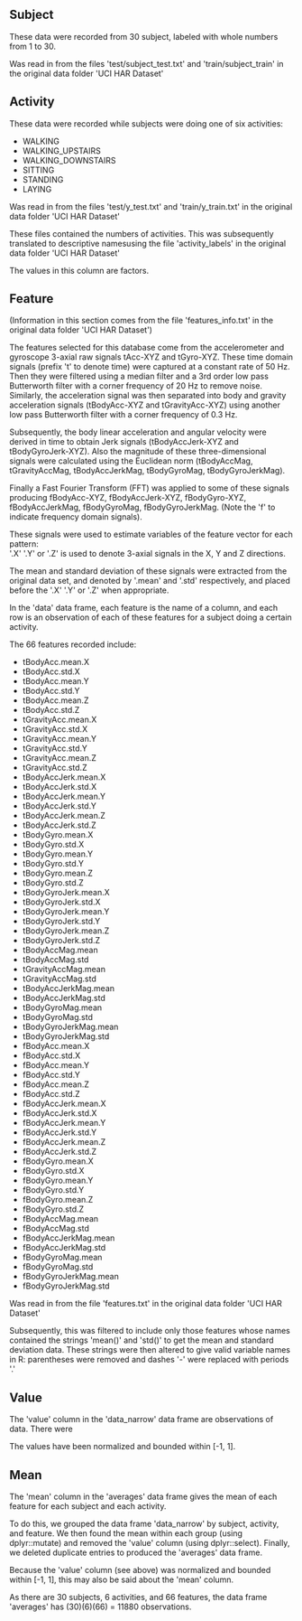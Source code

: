 ## Subject

These data were recorded from 30 subject, labeled with whole numbers from 1 to 30. 

Was read in from the files 'test/subject_test.txt' and 'train/subject_train' in the original data folder 'UCI HAR Dataset' 

## Activity


These data were recorded while subjects were doing one of six activities:

* WALKING
* WALKING_UPSTAIRS
* WALKING_DOWNSTAIRS
* SITTING
* STANDING
* LAYING

Was read in from the files 'test/y_test.txt' and 'train/y_train.txt' in the original data folder 'UCI HAR Dataset' 

These files contained the numbers of activities. This was subsequently translated to descriptive namesusing the file 'activity_labels' in the original data folder 'UCI HAR Dataset'

The values in this column are factors.

## Feature

(Information in this section comes from the file 'features_info.txt' in the original data folder 'UCI HAR Dataset')

The features selected for this database come from the accelerometer and gyroscope 3-axial raw signals tAcc-XYZ and tGyro-XYZ. These time domain signals (prefix 't' to denote time) were captured at a constant rate of 50 Hz. Then they were filtered using a median filter and a 3rd order low pass Butterworth filter with a corner frequency of 20 Hz to remove noise. Similarly, the acceleration signal was then separated into body and gravity acceleration signals (tBodyAcc-XYZ and tGravityAcc-XYZ) using another low pass Butterworth filter with a corner frequency of 0.3 Hz. 

Subsequently, the body linear acceleration and angular velocity were derived in time to obtain Jerk signals (tBodyAccJerk-XYZ and tBodyGyroJerk-XYZ). Also the magnitude of these three-dimensional signals were calculated using the Euclidean norm (tBodyAccMag, tGravityAccMag, tBodyAccJerkMag, tBodyGyroMag, tBodyGyroJerkMag). 

Finally a Fast Fourier Transform (FFT) was applied to some of these signals producing fBodyAcc-XYZ, fBodyAccJerk-XYZ, fBodyGyro-XYZ, fBodyAccJerkMag, fBodyGyroMag, fBodyGyroJerkMag. (Note the 'f' to indicate frequency domain signals). 

These signals were used to estimate variables of the feature vector for each pattern:  
'.X' '.Y' or '.Z' is used to denote 3-axial signals in the X, Y and Z directions.

The mean and standard deviation of these signals were extracted from the original data set, and denoted by '.mean' and '.std' respectively, and placed before the '.X' '.Y' or '.Z' when appropriate.

In the 'data' data frame, each feature is the name of a column, and each row is an observation of each of these features for a subject doing a certain activity.

The 66 features recorded include:

* tBodyAcc.mean.X
* tBodyAcc.std.X
* tBodyAcc.mean.Y
* tBodyAcc.std.Y
* tBodyAcc.mean.Z
* tBodyAcc.std.Z
* tGravityAcc.mean.X
* tGravityAcc.std.X
* tGravityAcc.mean.Y
* tGravityAcc.std.Y
* tGravityAcc.mean.Z
* tGravityAcc.std.Z
* tBodyAccJerk.mean.X
* tBodyAccJerk.std.X
* tBodyAccJerk.mean.Y
* tBodyAccJerk.std.Y
* tBodyAccJerk.mean.Z
* tBodyAccJerk.std.Z
* tBodyGyro.mean.X
* tBodyGyro.std.X
* tBodyGyro.mean.Y
* tBodyGyro.std.Y
* tBodyGyro.mean.Z
* tBodyGyro.std.Z
* tBodyGyroJerk.mean.X	
* tBodyGyroJerk.std.X
* tBodyGyroJerk.mean.Y
* tBodyGyroJerk.std.Y
* tBodyGyroJerk.mean.Z
* tBodyGyroJerk.std.Z	
* tBodyAccMag.mean
* tBodyAccMag.std
* tGravityAccMag.mean
* tGravityAccMag.std
* tBodyAccJerkMag.mean
* tBodyAccJerkMag.std
* tBodyGyroMag.mean
* tBodyGyroMag.std
* tBodyGyroJerkMag.mean
* tBodyGyroJerkMag.std
* fBodyAcc.mean.X
* fBodyAcc.std.X
* fBodyAcc.mean.Y
* fBodyAcc.std.Y
* fBodyAcc.mean.Z
* fBodyAcc.std.Z
* fBodyAccJerk.mean.X
* fBodyAccJerk.std.X
* fBodyAccJerk.mean.Y
* fBodyAccJerk.std.Y	
* fBodyAccJerk.mean.Z
* fBodyAccJerk.std.Z
* fBodyGyro.mean.X
* fBodyGyro.std.X
* fBodyGyro.mean.Y
* fBodyGyro.std.Y
* fBodyGyro.mean.Z
* fBodyGyro.std.Z
* fBodyAccMag.mean
* fBodyAccMag.std
* fBodyAccJerkMag.mean
* fBodyAccJerkMag.std
* fBodyGyroMag.mean
* fBodyGyroMag.std
* fBodyGyroJerkMag.mean
* fBodyGyroJerkMag.std

Was read in from the file 'features.txt' in the original data folder 'UCI HAR Dataset' 

Subsequently, this was filtered to include only those features whose names contained the strings 'mean()' and 'std()' to get the mean and standard deviation data. These strings were then altered to give valid variable names in R: parentheses were removed and dashes '-' were replaced with periods '.'


## Value

The 'value' column in the 'data_narrow' data frame are observations of data. There were 

The values have been normalized and bounded within [-1, 1].

## Mean

The 'mean' column in the 'averages' data frame gives the mean of each feature for each subject and each activity. 

To do this, we grouped the data frame 'data_narrow' by subject, activity, and feature. We then found the mean within each group (using dplyr::mutate) and removed the 'value' column (using dplyr::select). Finally, we deleted duplicate entries to produced the 'averages' data frame.

Because the 'value' column (see above) was normalized and bounded within [-1, 1], this may also be said about the 'mean' column.

As there are 30 subjects, 6 activities, and 66 features, the data frame 'averages' has (30)(6)(66) = 11880 observations.
